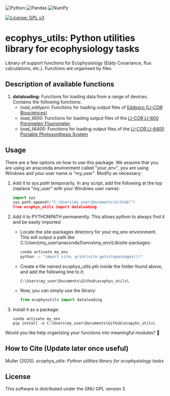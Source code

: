 ![Python](https://img.shields.io/badge/python-3670A0?style=for-the-badge&logo=python&logoColor=ffdd54)
![Pandas](https://img.shields.io/badge/pandas-%23150458.svg?style=for-the-badge&logo=pandas&logoColor=white)
![NumPy](https://img.shields.io/badge/numpy-%23013243.svg?style=for-the-badge&logo=numpy&logoColor=white)


[![License: GPL v3](https://img.shields.io/badge/License-GPLv3-blue.svg)](https://www.gnu.org/licenses/gpl-3.0)

# ecophys_utils: Python utilities library for ecophysiology tasks

Library of support functions for Ecophysiology (Eddy Covariance, flux calculations, etc.). Functions are organised by files

## Description of available functions

1. **dataloading:** Functions for loading data from a range of devices. Contains the following functions:
    - _load_eddypro_: Functions for loading output files of [Eddypro (LI-COR Biosciences)](https://www.licor.com/support/EddyPro/software.html)
	- _load_li600_: Functions for loading output files of the [LI-COR LI-600 Porometer/ Fluorometer](https://www.licor.com/products/LI-600)
	- _load_li6400_: Functions for loading output files of the [LI-COR LI-6400 Portable Photosynthesis System](https://www.licor.com/support/LI-6400/topics/system-description.html)
	
## Usage

There are a few options on how to use this package. We assume that you are using an anaconda environment called "your_env", you are using Windows and your user name is "my_user". Modify as necessary:

1. Add it to _sys.path_ temporarily. In any script, add the following at the top (replace "my_user" with your Windows user name):

    ```python
    import sys
    sys.path.append(r"C:\Users\my_user\Documents\Github\")
    from ecophys_utils import dataloading
    ```

2. Add it to PYTHONPATH permanently. This allows python to always find it and be easily imported
    - Locate the site-packages directory for your my_env environment. This will output a path like C:\Users\my_user\anaconda3\envs\my_env\Lib\site-packages\:
        ```bash
        conda activate my_env
        python -c "import site; print(site.getsitepackages())"
        ```

    - Create a file named ecophys_utils.pth inside the folder found above, and add the following line to it:
	
        ```
        C:\Users\my_user\Documents\Github\ecophys_utils\
        ```

    - Now, you can simply use the library:

        ```python
        from ecophysutils import dataloading
        ```
	
3. Install it as a package:
    ```
    conda activate my_env
    pip install -e C:\Users\my_user\Documents\Github\ecopyhs_utils\
    ```

Would you like help organizing your functions into meaningful modules? 🚀

## How to Cite (Update later once useful)

Muller (2025). *ecophys_utils: Python utilities library for ecophysiology tasks*

## License

This software is distributed under the GNU GPL version 3

